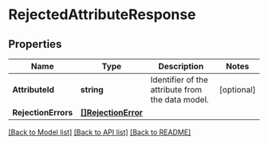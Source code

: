 # RejectedAttributeResponse

## Properties

Name | Type | Description | Notes
------------ | ------------- | ------------- | -------------
**AttributeId** | **string** | Identifier of the attribute from the data model. | [optional] 
**RejectionErrors** | [**[]RejectionError**](RejectionError.md) |  | 

[[Back to Model list]](../README.md#documentation-for-models) [[Back to API list]](../README.md#documentation-for-api-endpoints) [[Back to README]](../README.md)


